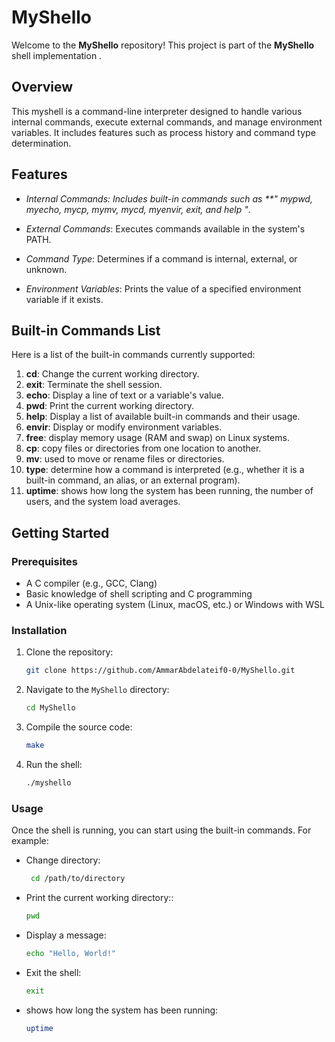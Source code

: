 # MyShello

Welcome to the **MyShello** repository! This project is part of the **MyShello** shell implementation .
## Overview

This myshell is a command-line interpreter designed to handle various internal commands, execute external commands, and manage environment variables. It includes features such as process history and command type determination.

## Features

- *Internal Commands: Includes built-in commands such as **" mypwd, myecho, mycp, mymv, mycd, myenvir, exit, and help  "*.

- *External Commands*: Executes commands available in the system's PATH.

- *Command Type*: Determines if a command is internal, external, or unknown.

- *Environment Variables*: Prints the value of a specified environment variable if it exists.

## Built-in Commands List

Here is a list of the built-in commands currently supported:

1. **cd**: Change the current working directory.
2. **exit**: Terminate the shell session.
3. **echo**: Display a line of text or a variable's value.
4. **pwd**: Print the current working directory.
5. **help**: Display a list of available built-in commands and their usage.
6. **envir**: Display or modify environment variables.
7. **free**: display memory usage (RAM and swap) on Linux systems.
6. **cp**:  copy files or directories from one location to another.
7. **mv**:  used to move or rename files or directories.
6. **type**: determine how a command is interpreted (e.g., whether it is a built-in command, an alias, or an external program).
7. **uptime**: shows how long the system has been running, the number of users, and the system load averages.

## Getting Started

### Prerequisites

- A C compiler (e.g., GCC, Clang)
- Basic knowledge of shell scripting and C programming
- A Unix-like operating system (Linux, macOS, etc.) or Windows with WSL

### Installation

1. Clone the repository:
   ```bash
   git clone https://github.com/AmmarAbdelateif0-0/MyShello.git

2. Navigate to the `MyShello` directory:
    ```bash
   cd MyShello
    ```
3. Compile the source code:
    ```bash
    make
    ```
4. Run the shell:
    ```bash
    ./myshello
    ```

### Usage
Once the shell is running, you can start using the built-in commands. For example:

* Change directory:
   ```bash
    cd /path/to/directory
    ```
* Print the current working directory::
    ```bash
    pwd
    ```
* Display a message:
    ```bash
    echo "Hello, World!"
    ```
* Exit the shell:
    ```bash
    exit
    ```
* shows how long the system has been running:
    ```bash
    uptime
    ```